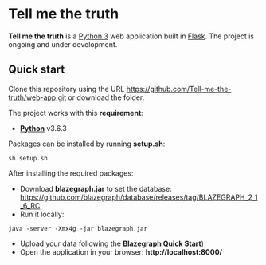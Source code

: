 # Tell me the truth

**Tell me the truth** is a [Python 3](https://www.python.org/downloads/) web application built in [Flask](https://flask.palletsprojects.com/en/2.3.x/). 
The project is ongoing and under development.

## Quick start

Clone this repository using the URL https://github.com/Tell-me-the-truth/web-app.git
or download the folder.

The project works with this **requirement**:

- [**Python**](https://www.python.org/downloads/) v3.6.3

Packages can be installed by running **setup.sh**:
```
sh setup.sh
```

After installing the required packages:

- Download **blazegraph.jar** to set the database: https://github.com/blazegraph/database/releases/tag/BLAZEGRAPH_2_1_6_RC
- Run it locally:
```
java -server -Xmx4g -jar blazegraph.jar
```
- Upload your data following the [**Blazegraph Quick Start**](https://github.com/blazegraph/database/wiki/Quick_Start))
- Open the application in your browser: **http://localhost:8000/**
